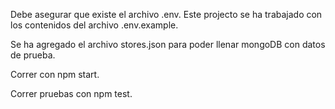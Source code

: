 Debe asegurar que existe el archivo .env. Este projecto se ha trabajado con los contenidos del archivo .env.example.

Se ha agregado el archivo stores.json para poder llenar mongoDB con datos de prueba.

Correr con npm start.

Correr pruebas con npm test.
